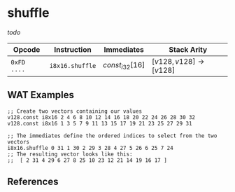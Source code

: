 
# shuffle

_todo_



| Opcode      | Instruction       | Immediates        | Stack Arity |
|-------------|-------------------|-------------------|-------------|
| `0xFD ....` | `i8x16.shuffle`   | $const_{i32}[16]$ | $[ v128, v128 ] \to [ v128 ]$ |


## WAT Examples

```wasm
;; Create two vectors containing our values
v128.const i8x16 2 4 6 8 10 12 14 16 18 20 22 24 26 28 30 32
v128.const i8x16 1 3 5 7 9 11 13 15 17 19 21 23 25 27 29 31

;; The immediates define the ordered indices to select from the two vectors
i8x16.shuffle 0 31 1 30 2 29 3 28 4 27 5 26 6 25 7 24
;; The resulting vector looks like this:
;;  [ 2 31 4 29 6 27 8 25 10 23 12 21 14 19 16 17 ]
```


## References

[^§2.4.1]: _WebAssembly Core Specification: Vector Instructions_ - <https://webassembly.github.io/spec/core/bikeshed/#vector-instructions%E2%91%A0>

